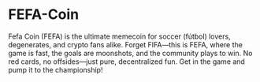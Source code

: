# FEFA-Coin
Fefa Coin (FEFA) is the ultimate memecoin for soccer (fútbol) lovers, degenerates, and crypto fans alike. Forget FIFA—this is FEFA, where the game is fast, the goals are moonshots, and the community plays to win. No red cards, no offsides—just pure, decentralized fun. Get in the game and pump it to the championship!
